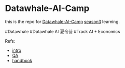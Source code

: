 # Datawhale-AI-Camp

this is the repo for [Datawhale-AI-Camp](https://linklearner.com/activity) [season3](https://linklearner.com/activity/12) learning.

#Datawhale #Datawhale AI 夏令营 #Track AI + Economics

Refs:
- [intro](https://linklearner.com/activity/12/2/2)
- [QA](https://datawhaler.feishu.cn/wiki/AOHyw6ftAinHVGkW21OciDoRnwf)
- [handbook](https://www.kdocs.cn/l/copzennIUGsk)